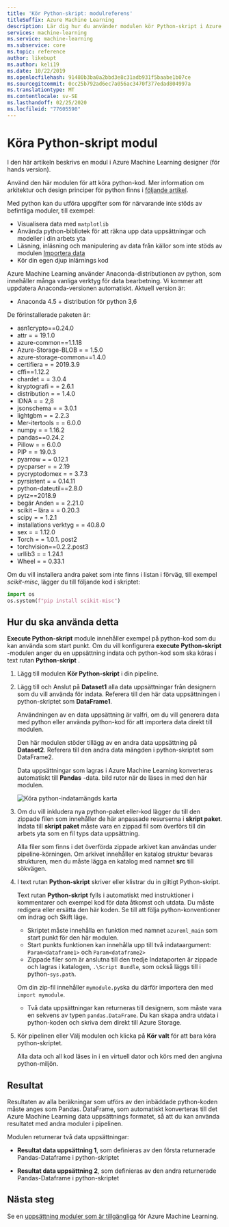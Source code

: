 ```yaml
---
title: 'Kör Python-skript: modulreferens'
titleSuffix: Azure Machine Learning
description: Lär dig hur du använder modulen kör Python-skript i Azure Machine Learning för att köra python-kod.
services: machine-learning
ms.service: machine-learning
ms.subservice: core
ms.topic: reference
author: likebupt
ms.author: keli19
ms.date: 10/22/2019
ms.openlocfilehash: 91480b3ba0a2bbd3e8c31adb931f5baabe1b07ce
ms.sourcegitcommit: 0cc25b792ad6ec7a056ac3470f377edad804997a
ms.translationtype: MT
ms.contentlocale: sv-SE
ms.lasthandoff: 02/25/2020
ms.locfileid: "77605590"
---
```

# <a name="execute-python-script-module"></a>Köra Python-skript modul

I den här artikeln beskrivs en modul i Azure Machine Learning designer (för hands version).

Använd den här modulen för att köra python-kod. Mer information om arkitektur och design principer för python finns i [följande artikel](https://docs.microsoft.com/azure/machine-learning/machine-learning-execute-python-scripts).

Med python kan du utföra uppgifter som för närvarande inte stöds av befintliga moduler, till exempel:

+ Visualisera data med `matplotlib`
+ Använda python-bibliotek för att räkna upp data uppsättningar och modeller i din arbets yta
+ Läsning, inläsning och manipulering av data från källor som inte stöds av modulen [Importera data](./import-data.md)
+ Kör din egen djup inlärnings kod 


Azure Machine Learning använder Anaconda-distributionen av python, som innehåller många vanliga verktyg för data bearbetning. Vi kommer att uppdatera Anaconda-versionen automatiskt. Aktuell version är:
 -  Anaconda 4.5 + distribution för python 3,6 

De förinstallerade paketen är:
-  asn1crypto==0.24.0
- attr = = 19.1.0
- azure-common==1.1.18
- Azure-Storage-BLOB = = 1.5.0
- azure-storage-common==1.4.0
- certifiera = = 2019.3.9
- cffi==1.12.2
- chardet = = 3.0.4
- kryptografi = = 2.6.1
- distribution = = 1.4.0
- IDNA = = 2,8
- jsonschema = = 3.0.1
- lightgbm = = 2.2.3
- Mer-itertools = = 6.0.0
- numpy = = 1.16.2
- pandas==0.24.2
- Pillow = = 6.0.0
- PIP = = 19.0.3
- pyarrow = = 0.12.1
- pycparser = = 2.19
- pycryptodomex = = 3.7.3
- pyrsistent = = 0.14.11
- python-dateutil==2.8.0
- pytz==2018.9
- begär Anden = = 2.21.0
- scikit – lära = = 0.20.3
- scipy = = 1.2.1
- installations verktyg = = 40.8.0
- sex = = 1.12.0
- Torch = = 1.0.1. post2
- torchvision==0.2.2.post3
- urllib3 = = 1.24.1
- Wheel = = 0.33.1 

 Om du vill installera andra paket som inte finns i listan i förväg, till exempel *scikit-misc*, lägger du till följande kod i skriptet: 

 ```python
import os
os.system(f"pip install scikit-misc")
```

## <a name="how-to-use"></a>Hur du ska använda detta

**Execute Python-skript** module innehåller exempel på python-kod som du kan använda som start punkt. Om du vill konfigurera **execute Python-skript** -modulen anger du en uppsättning indata och python-kod som ska köras i text rutan **Python-skript** .

1. Lägg till modulen **Kör Python-skript** i din pipeline.

2. Lägg till och Anslut på **Dataset1** alla data uppsättningar från designern som du vill använda för indata. Referera till den här data uppsättningen i python-skriptet som **DataFrame1**.

    Användningen av en data uppsättning är valfri, om du vill generera data med python eller använda python-kod för att importera data direkt till modulen.

    Den här modulen stöder tillägg av en andra data uppsättning på **Dataset2**. Referera till den andra data mängden i python-skriptet som DataFrame2.

    Data uppsättningar som lagras i Azure Machine Learning konverteras automatiskt till **Pandas** -data. bild rutor när de läses in med den här modulen.

    ![Köra python-indatamängds karta](media/module/python-module.png)

4. Om du vill inkludera nya python-paket eller-kod lägger du till den zippade filen som innehåller de här anpassade resurserna i **skript paket**. Indata till **skript paket** måste vara en zippad fil som överförs till din arbets yta som en fil typs data uppsättning. 

    Alla filer som finns i det överförda zippade arkivet kan användas under pipeline-körningen. Om arkivet innehåller en katalog struktur bevaras strukturen, men du måste lägga en katalog med namnet **src** till sökvägen.

5. I text rutan **Python-skript** skriver eller klistrar du in giltigt Python-skript.

    Text rutan **Python-skript** fylls i automatiskt med instruktioner i kommentarer och exempel kod för data åtkomst och utdata. Du måste redigera eller ersätta den här koden. Se till att följa python-konventioner om indrag och Skift läge.

    + Skriptet måste innehålla en funktion med namnet `azureml_main` som start punkt för den här modulen.
    + Start punkts funktionen kan innehålla upp till två indataargument: `Param<dataframe1>` och `Param<dataframe2>`
    + Zippade filer som är anslutna till den tredje Indataporten är zippade och lagras i katalogen, `.\Script Bundle`, som också läggs till i python-`sys.path`. 

    Om din zip-fil innehåller `mymodule.py`ska du därför importera den med `import mymodule`.

    + Två data uppsättningar kan returneras till designern, som måste vara en sekvens av typen `pandas.DataFrame`. Du kan skapa andra utdata i python-koden och skriva dem direkt till Azure Storage.

6. Kör pipelinen eller Välj modulen och klicka på **Kör valt** för att bara köra python-skriptet.

    Alla data och all kod läses in i en virtuell dator och körs med den angivna python-miljön.

## <a name="results"></a>Resultat

Resultaten av alla beräkningar som utförs av den inbäddade python-koden måste anges som Pandas. DataFrame, som automatiskt konverteras till det Azure Machine Learning data uppsättnings formatet, så att du kan använda resultatet med andra moduler i pipelinen.

Modulen returnerar två data uppsättningar:  
  
+ **Resultat data uppsättning 1**, som definieras av den första returnerade Pandas-Dataframe i python-skriptet

+ **Resultat data uppsättning 2**, som definieras av den andra returnerade Pandas-Dataframe i python-skriptet


## <a name="next-steps"></a>Nästa steg

Se en [uppsättning moduler som är tillgängliga](module-reference.md) för Azure Machine Learning. 